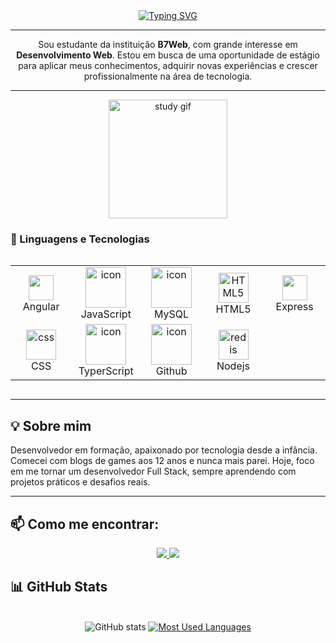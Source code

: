 <div align="center">
  <a href="https://git.io/typing-svg">
    <img src="https://readme-typing-svg.demolab.com?font=Fira+Code&weight=500&size=22&pause=1000&color=6b21a8&center=true&vCenter=true&random=false&width=524&lines=%E2%8A%B9+Bem-vindo+ao+meu+perfil!+%CB%99%E1%B5%95%CB%99+%E2%8A%B9" alt="Typing SVG">
  </a>
</div>

---
<p align="center">
Sou estudante da instituição <strong>B7Web</strong>, com grande interesse em <strong>Desenvolvimento Web</strong>.
Estou em busca de uma oportunidade de estágio para aplicar meus conhecimentos, adquirir novas experiências e crescer profissionalmente na área de tecnologia.
</p>

---
<div align="center">
  <img src="./src/Coding Hello World GIF.gif" alt="study gif" height="190px">
</div>



   

   ### 🤖 Linguagens e Tecnologias 
  <div style="display: flex; align-items: flex-start; justify-content:flex-start" >
<table >
  <tr>
    </td>
    <td align="center" width="96">
      <a href="#macropower-tech">
        <img src="https://cdn.jsdelivr.net/gh/devicons/devicon@latest/icons/angular/angular-original.svg" height="40"/>
      </a>
      <br>Angular
    </td>
    <td align="center" width="96">
        <img src="https://techstack-generator.vercel.app/js-icon.svg" alt="icon" width="65" height="65" />
      <br>JavaScript
    </td>
    <td align="center" width="96">
        <img src="https://techstack-generator.vercel.app/mysql-icon.svg" alt="icon" width="65" height="65" />
      <br>MySQL
    </td>
    <td align="center"  width="96">
        <img src="https://skillicons.dev/icons?i=html" width="48" height="48" alt="HTML5" />
      <br>HTML5
    </td>
    <td align="center"  width="96">
     <img src="https://cdn.jsdelivr.net/gh/devicons/devicon@latest/icons/express/express-original-wordmark.svg"  height="40"/>
      <br>Express
    </td>

  </tr>
  <tr>
    <td align="center" width="96">
        <img src="https://skillicons.dev/icons?i=css" width="48" height="48" alt="css" />
      <br>CSS
    </td>
    <td align="center"  width="96">
      <img src="https://techstack-generator.vercel.app/ts-icon.svg" alt="icon" width="65" height="65" />
      <br> TyperScript
    </td>
    <td align="center" width="96">
       <img src="https://techstack-generator.vercel.app/github-icon.svg" alt="icon" width="65" height="65" />
      <br>Github
    </td>
    <td align="center" width="96">
        <img src="https://skillicons.dev/icons?i=nodejs" width="48" height="48" alt="redis" />
      <br>Nodejs
    </td>
    
  </tr>
</table>
<br><br>
</div>     
          
           

---

## 💡 Sobre mim

Desenvolvedor em formação, apaixonado por tecnologia desde a infância. Comecei com blogs de games aos 12 anos e nunca mais parei. Hoje, foco em me tornar um desenvolvedor Full Stack, sempre aprendendo com projetos práticos e desafios reais.

---

## 📫 Como me encontrar:
<p align="center">
  <a href="mailto:guilherme.walmeling@gmail.com">
    <img src="https://img.shields.io/badge/-Email-000?style=for-the-badge&logo=microsoft-outlook&logoColor=b6ff006&color:FFF">
  </a>
  <a href="https://www.linkedin.com/in/guilherme-walmeling-domeneghini/"
>
    <img src="https://img.shields.io/badge/-LinkedIn-000?style=for-the-badge&logo=linkedin&logoColor=b6ff00&color:FFF">
  </a>
</p>


## 📊 GitHub Stats
<div style="text-align: center;" align="center" >
  <br>
  <img src="https://github-readme-stats-git-masterrstaa-rickstaa.vercel.app/api?username=guilhermedomeneghini&hide_title=true&show_icons=true&include_all_commits=false&count_private=true&line_height=25&hide=issues&bg_color=000000&title_color=c084fc&text_color=ffffff&border_radius=3&border_color=6b21a8&icon_color=c084fc&theme=jolly" alt="GitHub stats">

  <a href="https://github.com/guilhermedomeneghini">
    <img src="https://github-readme-stats-git-masterrstaa-rickstaa.vercel.app/api/top-langs/?username=guilhermedomeneghini&line_height=10&card_width=290&layout=compact&hide_title=false&count_private=true&langs_count=4&show_icons=true&title_color=c084fc&hide=html,scss,less&bg_color=000000&text_color=c084fc&border_radius=3&border_color=6b21a8&count_private=true" alt="Most Used Languages">
  </a>
</div>
